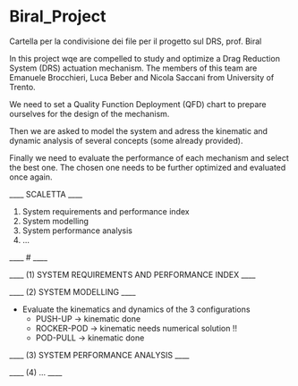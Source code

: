 # Biral_Project
Cartella per la condivisione dei file per il progetto sul DRS, prof. Biral

In this project wqe are compelled to study and optimize a Drag Reduction System (DRS) actuation mechanism.
The members of this team are Emanuele Brocchieri, Luca Beber and Nicola Saccani from University of Trento.

We need to set a Quality Function Deployment (QFD) chart to prepare ourselves for the design of the mechanism.

Then we are asked to model the system and adress the kinematic and dynamic analysis of several concepts (some already provided).

Finally we need to evaluate the performance of each mechanism and select the best one. The chosen one needs to be further optimized and evaluated once again.

____ SCALETTA ____

1) System requirements and performance index
2) System modelling
3) System performance analysis
4) ...

____ # ____

____ (1) SYSTEM REQUIREMENTS AND PERFORMANCE INDEX ____

____ (2) SYSTEM MODELLING ____
  - Evaluate the kinematics and dynamics of the 3 configurations
      - PUSH-UP -> kinematic done
      - ROCKER-POD -> kinematic needs numerical solution !!
      - POD-PULL -> kinematic done

____ (3) SYSTEM PERFORMANCE ANALYSIS ____

____ (4) ... ____










